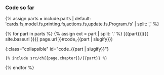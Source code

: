 ### Code so far

{% assign parts = include.parts | default: 'cards.fs,model.fs,printing.fs,actions.fs,update.fs,Program.fs' | split: ',' %}

{% for part in parts %}
{% assign ext = part | split: '.' %}
[{{part}}]({{ site.baseurl }}{{ page.url }}#code_{{part | slugify}})

{:class="collapsible" id="code_{{part | slugify}}"}
```{{ ext[1] | replace: 'fs', 'fsharp' }}
{% include src/ch{{page.chapter}}/{{part}} %}
```

{% endfor %}